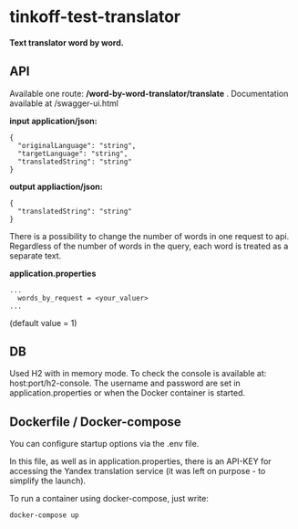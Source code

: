 # tinkoff-test-translator
#### Text translator word by word.
## API
Available one route: **/word-by-word-translator/translate** . Documentation available at /swagger-ui.html

**input application/json:**
```
{
  "originalLanguage": "string",
  "targetLanguage": "string",
  "translatedString": "string"
}
```

**output appliaction/json:**
```
{
  "translatedString": "string"
}
```

There is a possibility to change the number of words in one request to api. Regardless of the number of words in the query, each word is treated as a separate text.

**application.properties**
```
...
  words_by_request = <your_valuer>
...
```
(default value = 1)
## DB
Used H2 with in memory mode. To check the console is available at: host:port/h2-console. The username and password are set in application.properties or when the Docker container is started.
## Dockerfile / Docker-compose
You can configure startup options via the .env file.

In this file, as well as in application.properties, there is an API-KEY for accessing the Yandex translation service (it was left on purpose - to simplify the launch).

To run a container using docker-compose, just write:
```sh
docker-compose up
```
